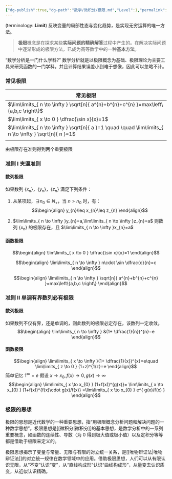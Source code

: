 ```yaml
---
{"dg-publish":true,"dg-path":"数学/微积分/极限.md","Level":1,"permalink":"/数学/微积分/极限/","dgPassFrontmatter":true,"noteIcon":"","created":"2024-05-21T15:20:28.374+08:00","updated":"2024-11-22T17:27:45.320+08:00"}
---
```



(terminology::**Limit**)
反映变量的局部性态与变化趋势，是实现无穷运算的唯一方法。
>**极限**概念是在探求某些**实际问题的精确解答**过程中产生的。在解决实际问题中逐渐形成的极限方法，已成为高等数学中的一种**基本方法**。

“数学分析是一门什么学科?”  数学分析就是以极限概念为基础、极限理论为主要工具来研究函数的一门学科。并且计算结果误差小到难于想像，因此可以忽略不计。

### 常见极限

| 常见极限                                                                                                     |
| -------------------------------------------------------------------------------------------------------- |
| $\lim\limits_{ n \to \infty } \sqrt[n]{ a^{n}+b^{n}+c^{n} }=max\left\{a,b,c \right\}$                    |
| $\lim\limits_{ x \to 0 } \dfrac{\sin x}{x}=1$                                                            |
| $\lim\limits_{ n \to \infty } \sqrt[n]{ a }=1 \quad \quad  \lim\limits_{ n \to \infty } \sqrt[n]{ n }=1$ |
|                                                                                                          |

由极限存在准则得到两个重要极限
### 准则 I  夹逼准则

#### 数列极限
如果数列 $\left\{x_{n} \right\}$，$\left\{y_{n} \right\}$，$\left\{z_{n} \right\}$ 满足下列条件：
1. 从某项起，$\exists n_{0} \in N_{+}$，当 $n>n_{0}$ 时，有：
$$\begin{align}
y_{n}\leq x_{n}\leq z_{n}
\end{align}$$

2. $\lim\limits_{ n \to \infty }y_{n}=a,\lim\limits_{ n \to \infty }z_{n}=a$
则数列 $\left\{x_{n} \right\}$ 的极限存在，且 $\lim\limits_{ n \to \infty }x_{n}=a$

#### 函数极限
$$\begin{align}
\lim\limits_{ x \to 0 } \dfrac{\sin x}{x}=1
\end{align}$$


$$\begin{align}
\lim\limits_{ n \to \infty } n\cdot \sin \dfrac{c}{n}=c
\end{align}$$


$$\begin{align}
\lim\limits_{ n \to \infty } \sqrt[n]{ a^{n}+b^{n}+c^{n} }=max\left\{a,b,c \right\}
\end{align}$$

### 准则 II 单调有界数列必有极限
#### 数列极限
如果数列不仅有界，还是单调的，则此数列的极限必定存在，该数列一定收敛。
$$\begin{align}
\lim\limits_{ n \to \infty }  &(1+ \dfrac{1}{n})^{n}=e
\end{align}$$

#### 函数极限
$$\begin{align}
\lim\limits_{ x \to \infty }(1+ \dfrac{1}{x})^{x}=e\quad  \lim\limits_{ z \to 0 }  (1+z)^{1/z}=e
\end{align}$$
简单记忆 $1^{\infty}=e$  假设 $x\to x_{0},f(x)\to 0,g(x)\to \infty$
$$\begin{align}
\lim\limits_{ x \to x_{0} }  (1+f(x))^{g(x)}= \lim\limits_{ x \to x_{0} } (1+f(x))^{f(x)\cdot g(x)/f(x)} =\lim\limits_{ x \to x_{0} }  e^{ g(x)/f(x) }
\end{align}$$






### 极限的思想
极限的思想是近代数学的一种重要思想，指“用极限概念分析问题和解决问题的一种数学思想”。极限思想是[[微积分\|微积分]]的基本思想，是数学分析中的一系列重要概念，如函数的连续性、导数（为 0 得到极大值或极小值）以及定积分等等都是借助于极限来定义的。

极限思想揭示了变量与常量、无限与有限的对立统一关系，是[[唯物辩证法\|唯物辩证法]]的对立统一规律在数学领域中的应用。借助极限思想，人们可以从有限认识无限，从“不变”认识“变”，从“直线构成形”认识“曲线构成形”，从量变去认识质变，从近似认识精确。



